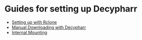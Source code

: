 # Guides for setting up Decypharr


- [Setting up with Rclone](rclone.md)
- [Manual Downloading with Decypharr](downloading.md)
- [Internal Mounting](internal-mounting.md)